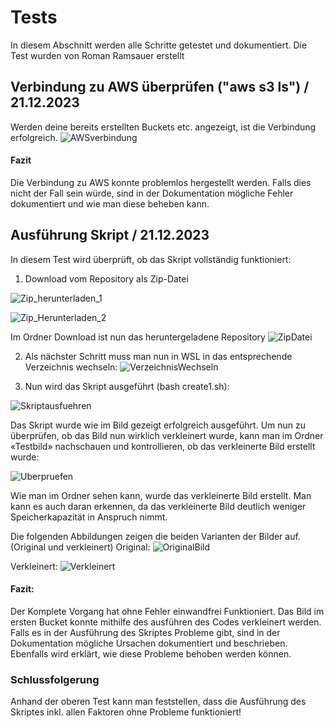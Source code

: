 # Tests
In diesem Abschnitt werden alle Schritte getestet und dokumentiert. 
Die Test wurden von Roman Ramsauer erstellt 

## Verbindung zu AWS überprüfen ("aws s3 ls") / 21.12.2023 
Werden deine bereits erstellten Buckets etc. angezeigt, ist die Verbindung erfolgreich.
![AWSverbindung]( https://github.com/markokokoko/Projekt-Modul-346/blob/main/Bilder/AWSverbindung.png)

#### Fazit
Die Verbindung zu AWS konnte problemlos hergestellt werden. Falls dies nicht der Fall sein würde, sind in der Dokumentation mögliche Fehler dokumentiert und wie man diese beheben kann.

## Ausführung Skript / 21.12.2023 
In diesem Test wird überprüft, ob das Skript vollständig funktioniert:

1.	Download vom Repository als Zip-Datei

![Zip_herunterladen_1](https://github.com/markokokoko/ProjektM346/blob/main/Bilder/Zip_Herunterladen_1.png)

![Zip_Herunterladen_2](https://github.com/markokokoko/ProjektM346/blob/main/Bilder/Zip_herunterladen_2.png)

Im Ordner Download ist nun das heruntergeladene Repository 
![ZipDatei]( https://github.com/markokokoko/ProjektM346/blob/main/Bilder/ZipDatei.png)

2.	Als nächster Schritt muss man nun in WSL in das entsprechende Verzeichnis wechseln:
![VerzeichnisWechseln](https://github.com/markokokoko/ProjektM346/blob/main/Bilder/verzeichnisWechseln.png)

3.	Nun wird das Skript ausgeführt (bash create1.sh):

![Skriptausfuehren](https://github.com/markokokoko/ProjektM346/blob/main/Bilder/Skriptausgefuehrt.png)

Das Skript wurde wie im Bild gezeigt erfolgreich ausgeführt. Um nun zu überprüfen, ob das Bild nun wirklich verkleinert wurde, kann man im Ordner «Testbild» nachschauen und kontrollieren, ob das verkleinerte Bild erstellt wurde:

![Uberpruefen](https://github.com/markokokoko/ProjektM346/blob/main/Bilder/Ueberpruefen.png)

Wie man im Ordner sehen kann, wurde das verkleinerte Bild erstellt. Man kann es auch daran erkennen, da das verkleinerte Bild deutlich weniger Speicherkapazität in Anspruch nimmt. 


Die folgenden Abbildungen zeigen die beiden Varianten der Bilder auf. (Original und verkleinert)
Original:
![OriginalBild](https://github.com/markokokoko/ProjektM346/blob/main/Bilder/OriginalBild.png)

Verkleinert:
![Verkleinert](https://github.com/markokokoko/ProjektM346/blob/main/Bilder/VerkleinertBild.png)

#### Fazit:
Der Komplete Vorgang hat ohne Fehler einwandfrei Funktioniert. Das Bild im ersten Bucket konnte mithilfe des ausführen des Codes verkleinert werden.
Falls es in der Ausführung des Skriptes Probleme gibt, sind in der Dokumentation mögliche Ursachen dokumentiert und beschrieben. Ebenfalls wird erklärt, wie diese Probleme behoben werden können. 


### Schlussfolgerung 
Anhand der oberen Test kann man feststellen, dass die Ausführung des Skriptes inkl. allen Faktoren ohne Probleme funktioniert!

